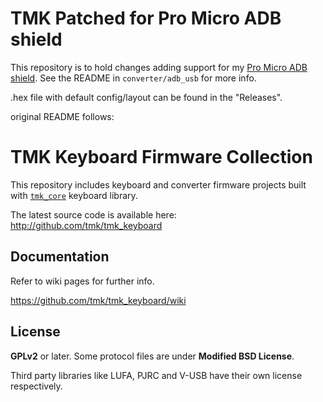 # TMK Patched for Pro Micro ADB shield

This repository is to hold changes adding support for my
[Pro Micro ADB shield](https://github.com/cnorthway/pro-micro-adb-shield).
See the README in `converter/adb_usb` for more info.

.hex file with default config/layout can be found in the "Releases".

original README follows:

TMK Keyboard Firmware Collection
================================
This repository includes keyboard and converter firmware projects built with [`tmk_core`](https://github.com/tmk/tmk_core) keyboard library.

The latest source code is available here: <http://github.com/tmk/tmk_keyboard>



Documentation
-------------
Refer to wiki pages for further info.

https://github.com/tmk/tmk_keyboard/wiki



License
-------
**GPLv2** or later. Some protocol files are under **Modified BSD License**.

Third party libraries like LUFA, PJRC and V-USB have their own license respectively.

